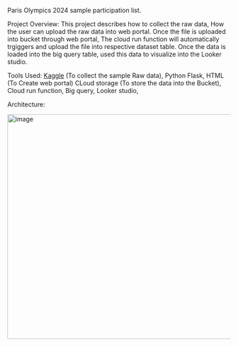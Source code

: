 Paris Olympics 2024 sample participation list.

Project Overview:
This project describes how to collect the raw data, How the user can upload the raw data into web portal. Once the file is uploaded into bucket through web portal, The cloud run function will automatically trgiggers and upload the file into respective dataset table.
Once the data is loaded into the big query table, used this data to visualize into the Looker studio.

Tools Used:
[Kaggle](https://www.kaggle.com/) (To collect the sample Raw data),
Python Flask, HTML (To Create web portal)
CLoud storage (To store the data into the Bucket),
Cloud run function,
Big query,
Looker studio,

Architecture:

<img width="506" alt="image" src="https://github.com/user-attachments/assets/80e790f0-c74e-40e2-9863-c193a1dc0b69">

